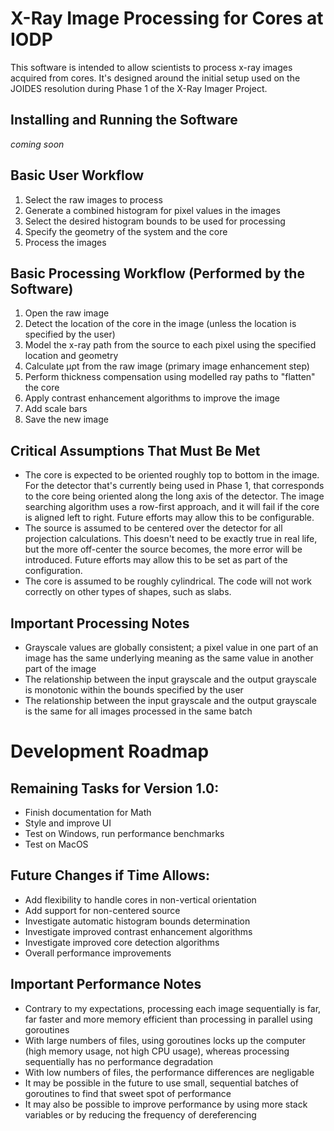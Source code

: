 # X-Ray Image Processing for Cores at IODP

This software is intended to allow scientists to process x-ray images acquired from cores. It's designed around the initial setup used on the JOIDES resolution during Phase 1 of the X-Ray Imager Project.

## Installing and Running the Software
*coming soon*

## Basic User Workflow
1. Select the raw images to process
2. Generate a combined histogram for pixel values in the images
3. Select the desired histogram bounds to be used for processing
4. Specify the geometry of the system and the core
5. Process the images

## Basic Processing Workflow (Performed by the Software)
1. Open the raw image
2. Detect the location of the core in the image (unless the location is specified by the user)
3. Model the x-ray path from the source to each pixel using the specified location and geometry
4. Calculate &mu;&rho;t from the raw image (primary image enhancement step)
5. Perform thickness compensation using modelled ray paths to "flatten" the core
6. Apply contrast enhancement algorithms to improve the image
7. Add scale bars
8. Save the new image

## Critical Assumptions That Must Be Met
* The core is expected to be oriented roughly top to bottom in the image. For the detector that's currently being used in Phase 1, that corresponds to the core being oriented along the long axis of the detector. The image searching algorithm uses a row-first approach, and it will fail if the core is aligned left to right. Future efforts may allow this to be configurable. 
* The source is assumed to be centered over the detector for all projection calculations. This doesn't need to be exactly true in real life, but the more off-center the source becomes, the more error will be introduced. Future efforts may allow this to be set as part of the configuration.
* The core is assumed to be roughly cylindrical. The code will not work correctly on other types of shapes, such as slabs.

## Important Processing Notes
* Grayscale values are globally consistent; a pixel value in one part of an image has the same underlying meaning as the same value in another part of the image
* The relationship between the input grayscale and the output grayscale is monotonic within the bounds specified by the user
* The relationship between the input grayscale and the output grayscale is the same for all images processed in the same batch

# Development Roadmap

## Remaining Tasks for Version 1.0:
* Finish documentation for Math
* Style and improve UI
* Test on Windows, run performance benchmarks
* Test on MacOS

## Future Changes if Time Allows:
* Add flexibility to handle cores in non-vertical orientation
* Add support for non-centered source
* Investigate automatic histogram bounds determination
* Investigate improved contrast enhancement algorithms
* Investigate improved core detection algorithms
* Overall performance improvements

## Important Performance Notes
* Contrary to my expectations, processing each image sequentially is far, far faster and more memory efficient than processing in parallel using goroutines
* With large numbers of files, using goroutines locks up the computer (high memory usage, not high CPU usage), whereas processing sequentially has no performance degradation
* With low numbers of files, the performance differences are negligable
* It may be possible in the future to use small, sequential batches of goroutines to find that sweet spot of performance
* It may also be possible to improve performance by using more stack variables or by reducing the frequency of dereferencing